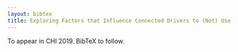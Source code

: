 ```yaml
---
layout: bibtex
title: Exploring Factors that Influence Connected Drivers to (Not) Use or Follow Recommended Optimal Routes
---
```


To appear in CHI 2019. BibTeX to follow.